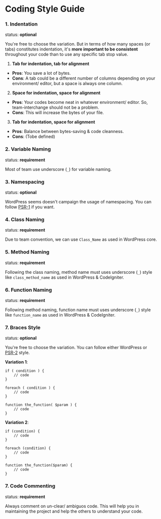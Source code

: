 Coding Style Guide
===

### 1. Indentation

status: **optional**

You're free to choose the variation. But in terms of how many spaces (or tabs) constitutes indentation, it's **more important to be consistent** throughout your code than to use any specific tab stop value.

1. **Tab for indentation, tab for alignment**

- **Pros**: You save a lot of bytes.
- **Cons**: A tab could be a different number of columns depending on your environment/ editor, but a space is always one column.

2. **Space for indentation, space for alignment**

- **Pros**: Your codes become neat in whatever environment/ editor. So, team-interchange should not be a problem.
- **Cons**: This will increase the bytes of your file.

3. **Tab for indentation, space for alignment**

  - **Pros**: Balance between bytes-saving & code cleanness.
  - **Cons**: (Tobe defined)

### 2. Variable Naming

status: **requirement**

Most of team use underscore (`_`) for variable naming.

### 3. Namespacing

status: **optional**

WordPress seems doesn't campaign the usage of namespacing. You can follow [PSR-1](http://www.php-fig.org/psr/psr-1/) if you want.

### 4. Class Naming

status: **requirement**

Due to team convention, we can use `Class_Name` as used in WordPress core.

### 5. Method Naming

status: **requirement**

Following the class naming, method name must uses underscore (`_`) style like `class_method_name` as used in WordPress & CodeIgniter.

### 6. Function Naming

status: **requirement**

Following method naming, function name must uses underscore (`_`) style like `function_name` as used in WordPress & CodeIgniter.

### 7. Braces Style

status: **optional**

You're free to choose the variation. You can follow either WordPress or [PSR-2](http://www.php-fig.org/psr/psr-2/) style.

**Variation 1**:

```
if ( condition ) {
    // code
}

foreach ( condition ) {
    // code
}

function the_function( $param ) {
    // code
}

```

**Variation 2**:

```
if (condition) {
    // code
}

foreach (condition) {
    // code
}

function the_function($param) {
    // code
}

```

### 7. Code Commenting

status: **requirement**

Always comment on un-clear/ ambiguos code. This will help you in maintaining the project and help the others to understand your code.
